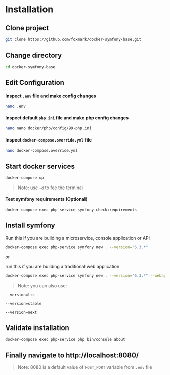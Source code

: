 # Installation

## Clone project

```sh 
git clone https://github.com/foxmark/docker-symfony-base.git
```

## Change directory

```sh
cd docker-symfony-base
```

## Edit Configuration

#### Inspect ```.env``` file and make config changes

```sh
nano .env
```

#### Inspect default ```php.ini``` file and make php config changes

```sh
nano nano docker/php/config/99-php.ini
```

#### Inspect ```docker-compose.override.yml``` file

```sh
nano docker-compose.override.yml
```


## Start docker services

```sh
docker-compose up
```

> Note: use ```-d``` to fee the terminal

#### Test symfony requirements (Optional)

```sh
docker-compose exec php-service symfony check:requirements
```

## Install symfony

Run this if you are building a microservice, console application or API

```sh
docker-compose exec php-service symfony new . --version="6.3.*"
```

or

run this if you are building a traditional web application

```sh
docker-compose exec php-service symfony new . --version="6.3.*" --webapp
```

> Note: you can also use:

```--version=lts``` 

```--version=stable```

```--version=next```

## Validate installation

```sh
docker-compose exec php-service php bin/console about
```

## Finally navigate to http://localhost:8080/ 

> Note: 8080 is a default value of ```HOST_PORT``` variable from ```.env``` file